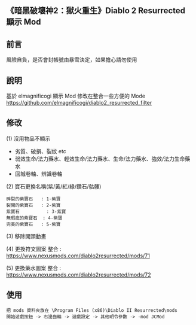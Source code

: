 ## 《暗黑破壞神2：獄火重生》Diablo 2 Resurrected 顯示 Mod

## 前言

風險自負，是否會封帳號由暴雪決定，如果擔心請勿使用


## 說明

基於 elmagnificogi 顯示 Mod 修改在整合一些方便的 Mode
https://github.com/elmagnificogi/diablo2_resurrected_filter

## 修改
(1) 沒用物品不顯示
- 劣質、破損、裂纹 etc
- 弱效生命/法力藥水、輕效生命/法力藥水、生命/法力藥水、強效/法力生命藥水
- 回城卷軸、辨識卷軸

(2) 寶石更換名稱(紫/黃/紅/綠/鑽石/骷髏)
```
碎裂的紫寶石	 : 1-紫寶
裂開的紫寶石	 : 2-紫寶
紫寶石	         : 3-紫寶
無瑕疵的紫寶石	 : 4-紫寶
完美的紫寶石	 : 5-紫寶
```

(3) 移除開頭動畫

(4) 更換符文圖案
整合 : https://www.nexusmods.com/diablo2resurrected/mods/71

(5) 更換藥水圖案
整合 : https://www.nexusmods.com/diablo2resurrected/mods/72

## 使用

```
把 mods 資料夾放在 \Program Files (x86)\Diablo II Resurrected\mods
開始遊戲按鈕 -> 右邊齒輪 -> 遊戲設定 -> 其他明令參數 -> -mod JCMod
```
